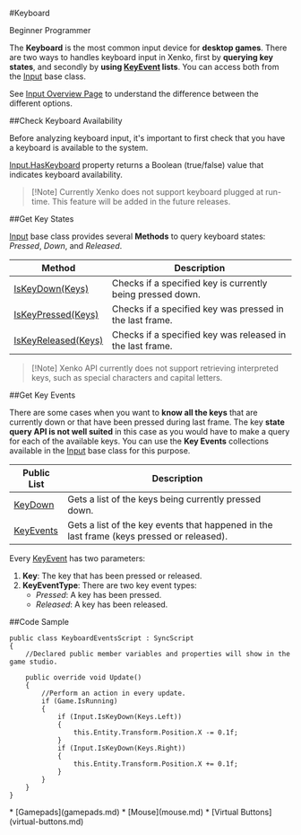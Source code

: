 #Keyboard

<span class="label label-doc-level">Beginner</span>
<span class="label label-doc-audience">Programmer</span>

The **Keyboard** is the most common input device for **desktop games**.
There are two ways to handles keyboard input in Xenko, first by **querying key states**, 
and secondly by **using [KeyEvent](xref="SiliconStudio.Xenko.Input.KeyEvent") lists**.
You can access both from the [Input](xref="SiliconStudio.Xenko.Input.InputManager") base class.

See [Input Overview Page](index.md) to understand the difference between the different options.

##Check Keyboard Availability

Before analyzing keyboard input, it's important to first check that you have a keyboard is available to the system.

[Input.HasKeyboard](xref="SiliconStudio.Xenko.Input.InputManager.HasKeyboard") property returns a Boolean (true/false) value that indicates keyboard availability.

> [!Note] Currently Xenko does not support keyboard plugged at run-time. This feature will be added in the future releases.

##Get Key States

[Input](xref="SiliconStudio.Xenko.Input.InputManager") base class provides several **Methods** to query keyboard states: _Pressed_, _Down_, and _Released_.

| Method | Description |
| --- | --- |
| [IsKeyDown(Keys)](xref="SiliconStudio.Xenko.Input.InputManager.IsKeyDown.SiliconStudio.Xenko.Input.Keys") | Checks if a specified key is currently being pressed down. |
| [IsKeyPressed(Keys)](xref="SiliconStudio.Xenko.Input.InputManager.IsKeyPressed.SiliconStudio.Xenko.Input.Keys") | Checks if a specified key was pressed in the last frame. |
| [IsKeyReleased(Keys)](xref="SiliconStudio.Xenko.Input.InputManager.IsKeyReleased.SiliconStudio.Xenko.Input.Keys") | Checks if a specified key was released in the last frame. |

> [!Note] Xenko API currently does not support retrieving interpreted keys,
> such as special characters and capital letters.

##Get Key Events

There are some cases when you want to **know all the keys** that are currently down or that have been pressed during last frame.
The key **state query API is not well suited** in this case as you would have to make a query for each of the available keys.
You can use the **Key Events** collections available in the [Input](xref="SiliconStudio.Xenko.Input.InputManager") base class
for this purpose.

| Public List | Description |
| --- | --- |
| [KeyDown](xref="SiliconStudio.Xenko.Input.InputManager.KeyDown") | Gets a list of the keys being currently pressed down. |
| [KeyEvents](xref="SiliconStudio.Xenko.Input.InputManager.KeyEvents") | Gets a list of the key events that happened in the last frame (keys pressed or released). |

Every [KeyEvent](xref="SiliconStudio.Xenko.Input.KeyEvent") has two parameters:

1. **Key**: The key that has been pressed or released.
2. **KeyEventType**: There are two key event types:
    * _Pressed_: A key has been pressed.
    * _Released_: A key has been released.

##Code Sample

```
public class KeyboardEventsScript : SyncScript
{
	//Declared public member variables and properties will show in the game studio.

	public override void Update()
	{
		//Perform an action in every update.
		if (Game.IsRunning)
		{
			if (Input.IsKeyDown(Keys.Left))
			{
				this.Entity.Transform.Position.X -= 0.1f;
			}
			if (Input.IsKeyDown(Keys.Right))
			{
				this.Entity.Transform.Position.X += 0.1f;
			}
		}
	}
}
```

<div class="doc-relatedtopics">
* [Gamepads](gamepads.md)
* [Mouse](mouse.md)
* [Virtual Buttons](virtual-buttons.md)
</div>
